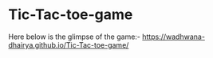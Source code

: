 # Tic-Tac-toe-game
Here below is the glimpse of the game:-
https://wadhwana-dhairya.github.io/Tic-Tac-toe-game/

